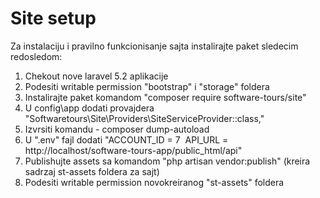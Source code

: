 # Site setup

Za instalaciju i pravilno funkcionisanje sajta instalirajte paket sledecim redosledom:

1. Chekout nove laravel 5.2 aplikacije
2. Podesiti writable permission "bootstrap" i "storage" foldera
3. Instalirajte paket komandom "composer require software-tours/site"
4. U config\app dodati provajdera "Softwaretours\Site\Providers\SiteServiceProvider::class,"
5. Izvrsiti komandu - composer dump-autoload
6. U ".env" fajl dodati
   "ACCOUNT_ID = 7 
   API_URL = http://localhost/software-tours-app/public_html/api"
7. Publishujte assets sa komandom "php artisan vendor:publish" (kreira sadrzaj st-assets foldera za sajt)
8. Podesiti writable permission novokreiranog "st-assets" foldera